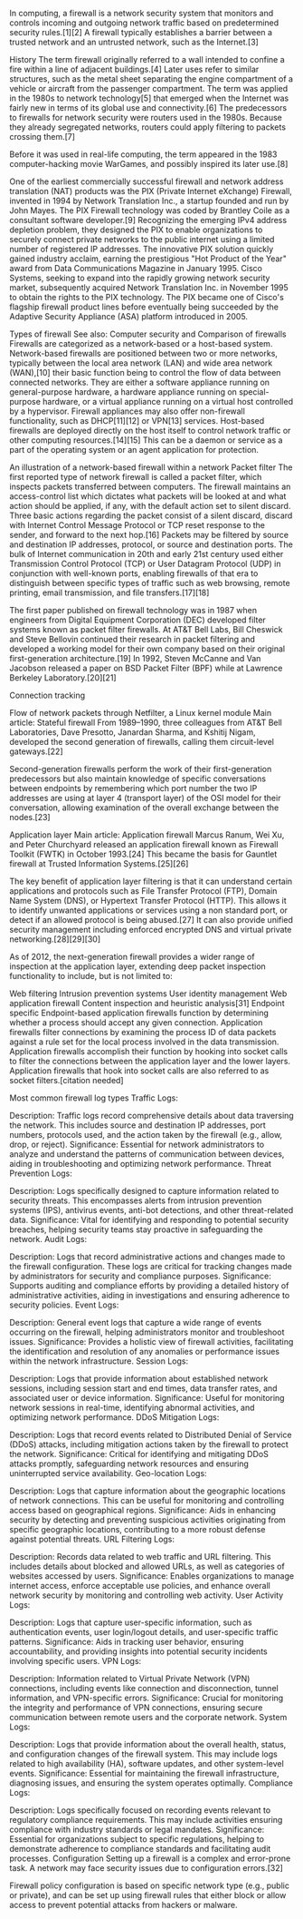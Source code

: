 In computing, a firewall is a network security system that monitors and controls incoming and outgoing network traffic based on predetermined security rules.[1][2] A firewall typically establishes a barrier between a trusted network and an untrusted network, such as the Internet.[3]

History
The term firewall originally referred to a wall intended to confine a fire within a line of adjacent buildings.[4] Later uses refer to similar structures, such as the metal sheet separating the engine compartment of a vehicle or aircraft from the passenger compartment. The term was applied in the 1980s to network technology[5] that emerged when the Internet was fairly new in terms of its global use and connectivity.[6] The predecessors to firewalls for network security were routers used in the 1980s. Because they already segregated networks, routers could apply filtering to packets crossing them.[7]

Before it was used in real-life computing, the term appeared in the 1983 computer-hacking movie WarGames, and possibly inspired its later use.[8]

One of the earliest commercially successful firewall and network address translation (NAT) products was the PIX (Private Internet eXchange) Firewall, invented in 1994 by Network Translation Inc., a startup founded and run by John Mayes. The PIX Firewall technology was coded by Brantley Coile as a consultant software developer.[9] Recognizing the emerging IPv4 address depletion problem, they designed the PIX to enable organizations to securely connect private networks to the public internet using a limited number of registered IP addresses. The innovative PIX solution quickly gained industry acclaim, earning the prestigious "Hot Product of the Year" award from Data Communications Magazine in January 1995. Cisco Systems, seeking to expand into the rapidly growing network security market, subsequently acquired Network Translation Inc. in November 1995 to obtain the rights to the PIX technology. The PIX became one of Cisco's flagship firewall product lines before eventually being succeeded by the Adaptive Security Appliance (ASA) platform introduced in 2005.

Types of firewall
See also: Computer security and Comparison of firewalls
Firewalls are categorized as a network-based or a host-based system. Network-based firewalls are positioned between two or more networks, typically between the local area network (LAN) and wide area network (WAN),[10] their basic function being to control the flow of data between connected networks. They are either a software appliance running on general-purpose hardware, a hardware appliance running on special-purpose hardware, or a virtual appliance running on a virtual host controlled by a hypervisor. Firewall appliances may also offer non-firewall functionality, such as DHCP[11][12] or VPN[13] services. Host-based firewalls are deployed directly on the host itself to control network traffic or other computing resources.[14][15] This can be a daemon or service as a part of the operating system or an agent application for protection.


An illustration of a network-based firewall within a network
Packet filter
The first reported type of network firewall is called a packet filter, which inspects packets transferred between computers. The firewall maintains an access-control list which dictates what packets will be looked at and what action should be applied, if any, with the default action set to silent discard. Three basic actions regarding the packet consist of a silent discard, discard with Internet Control Message Protocol or TCP reset response to the sender, and forward to the next hop.[16] Packets may be filtered by source and destination IP addresses, protocol, or source and destination ports. The bulk of Internet communication in 20th and early 21st century used either Transmission Control Protocol (TCP) or User Datagram Protocol (UDP) in conjunction with well-known ports, enabling firewalls of that era to distinguish between specific types of traffic such as web browsing, remote printing, email transmission, and file transfers.[17][18]

The first paper published on firewall technology was in 1987 when engineers from Digital Equipment Corporation (DEC) developed filter systems known as packet filter firewalls. At AT&T Bell Labs, Bill Cheswick and Steve Bellovin continued their research in packet filtering and developed a working model for their own company based on their original first-generation architecture.[19] In 1992, Steven McCanne and Van Jacobson released a paper on BSD Packet Filter (BPF) while at Lawrence Berkeley Laboratory.[20][21]

Connection tracking

Flow of network packets through Netfilter, a Linux kernel module
Main article: Stateful firewall
From 1989–1990, three colleagues from AT&T Bell Laboratories, Dave Presotto, Janardan Sharma, and Kshitij Nigam, developed the second generation of firewalls, calling them circuit-level gateways.[22]

Second-generation firewalls perform the work of their first-generation predecessors but also maintain knowledge of specific conversations between endpoints by remembering which port number the two IP addresses are using at layer 4 (transport layer) of the OSI model for their conversation, allowing examination of the overall exchange between the nodes.[23]

Application layer
Main article: Application firewall
Marcus Ranum, Wei Xu, and Peter Churchyard released an application firewall known as Firewall Toolkit (FWTK) in October 1993.[24] This became the basis for Gauntlet firewall at Trusted Information Systems.[25][26]

The key benefit of application layer filtering is that it can understand certain applications and protocols such as File Transfer Protocol (FTP), Domain Name System (DNS), or Hypertext Transfer Protocol (HTTP). This allows it to identify unwanted applications or services using a non standard port, or detect if an allowed protocol is being abused.[27] It can also provide unified security management including enforced encrypted DNS and virtual private networking.[28][29][30]

As of 2012, the next-generation firewall provides a wider range of inspection at the application layer, extending deep packet inspection functionality to include, but is not limited to:

Web filtering
Intrusion prevention systems
User identity management
Web application firewall
Content inspection and heuristic analysis[31]
Endpoint specific
Endpoint-based application firewalls function by determining whether a process should accept any given connection. Application firewalls filter connections by examining the process ID of data packets against a rule set for the local process involved in the data transmission. Application firewalls accomplish their function by hooking into socket calls to filter the connections between the application layer and the lower layers. Application firewalls that hook into socket calls are also referred to as socket filters.[citation needed]

Most common firewall log types
Traffic Logs:

Description: Traffic logs record comprehensive details about data traversing the network. This includes source and destination IP addresses, port numbers, protocols used, and the action taken by the firewall (e.g., allow, drop, or reject).
Significance: Essential for network administrators to analyze and understand the patterns of communication between devices, aiding in troubleshooting and optimizing network performance.
Threat Prevention Logs:

Description: Logs specifically designed to capture information related to security threats. This encompasses alerts from intrusion prevention systems (IPS), antivirus events, anti-bot detections, and other threat-related data.
Significance: Vital for identifying and responding to potential security breaches, helping security teams stay proactive in safeguarding the network.
Audit Logs:

Description: Logs that record administrative actions and changes made to the firewall configuration. These logs are critical for tracking changes made by administrators for security and compliance purposes.
Significance: Supports auditing and compliance efforts by providing a detailed history of administrative activities, aiding in investigations and ensuring adherence to security policies.
Event Logs:

Description: General event logs that capture a wide range of events occurring on the firewall, helping administrators monitor and troubleshoot issues.
Significance: Provides a holistic view of firewall activities, facilitating the identification and resolution of any anomalies or performance issues within the network infrastructure.
Session Logs:

Description: Logs that provide information about established network sessions, including session start and end times, data transfer rates, and associated user or device information.
Significance: Useful for monitoring network sessions in real-time, identifying abnormal activities, and optimizing network performance.
DDoS Mitigation Logs:

Description: Logs that record events related to Distributed Denial of Service (DDoS) attacks, including mitigation actions taken by the firewall to protect the network.
Significance: Critical for identifying and mitigating DDoS attacks promptly, safeguarding network resources and ensuring uninterrupted service availability.
Geo-location Logs:

Description: Logs that capture information about the geographic locations of network connections. This can be useful for monitoring and controlling access based on geographical regions.
Significance: Aids in enhancing security by detecting and preventing suspicious activities originating from specific geographic locations, contributing to a more robust defense against potential threats.
URL Filtering Logs:

Description: Records data related to web traffic and URL filtering. This includes details about blocked and allowed URLs, as well as categories of websites accessed by users.
Significance: Enables organizations to manage internet access, enforce acceptable use policies, and enhance overall network security by monitoring and controlling web activity.
User Activity Logs:

Description: Logs that capture user-specific information, such as authentication events, user login/logout details, and user-specific traffic patterns.
Significance: Aids in tracking user behavior, ensuring accountability, and providing insights into potential security incidents involving specific users.
VPN Logs:

Description: Information related to Virtual Private Network (VPN) connections, including events like connection and disconnection, tunnel information, and VPN-specific errors.
Significance: Crucial for monitoring the integrity and performance of VPN connections, ensuring secure communication between remote users and the corporate network.
System Logs:

Description: Logs that provide information about the overall health, status, and configuration changes of the firewall system. This may include logs related to high availability (HA), software updates, and other system-level events.
Significance: Essential for maintaining the firewall infrastructure, diagnosing issues, and ensuring the system operates optimally.
Compliance Logs:

Description: Logs specifically focused on recording events relevant to regulatory compliance requirements. This may include activities ensuring compliance with industry standards or legal mandates.
Significance: Essential for organizations subject to specific regulations, helping to demonstrate adherence to compliance standards and facilitating audit processes.
Configuration
Setting up a firewall is a complex and error-prone task. A network may face security issues due to configuration errors.[32]

Firewall policy configuration is based on specific network type (e.g., public or private), and can be set up using firewall rules that either block or allow access to prevent potential attacks from hackers or malware.

